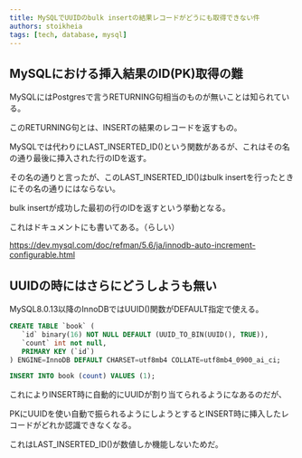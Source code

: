 ```yaml
---
title: MySQLでUUIDのbulk insertの結果レコードがどうにも取得できない件
authors: stoikheia
tags: [tech, database, mysql]
---
```


## MySQLにおける挿入結果のID(PK)取得の難

MySQLにはPostgresで言うRETURNING句相当のものが無いことは知られている。

このRETURNING句とは、INSERTの結果のレコードを返すもの。

MySQLでは代わりにLAST_INSERTED_ID()という関数があるが、これはその名の通り最後に挿入された行のIDを返す。

その名の通りと言ったが、このLAST_INSERTED_ID()はbulk insertを行ったときにその名の通りにはならない。

bulk insertが成功した最初の行のIDを返すという挙動となる。

これはドキュメントにも書いてある。（らしい）

https://dev.mysql.com/doc/refman/5.6/ja/innodb-auto-increment-configurable.html

## UUIDの時にはさらにどうしようも無い

MySQL8.0.13以降のInnoDBではUUID()関数がDEFAULT指定で使える。

```sql
CREATE TABLE `book` (
   `id` binary(16) NOT NULL DEFAULT (UUID_TO_BIN(UUID(), TRUE)),
   `count` int not null,
   PRIMARY KEY (`id`)
) ENGINE=InnoDB DEFAULT CHARSET=utf8mb4 COLLATE=utf8mb4_0900_ai_ci;

INSERT INTO book (count) VALUES (1);
```

これによりINSERT時に自動的にUUIDが割り当てられるようになあるのだが、

PKにUUIDを使い自動で振られるようにしようとするとINSERT時に挿入したレコードがどれか認識できなくなる。

これはLAST_INSERTED_ID()が数値しか機能しないためだ。

